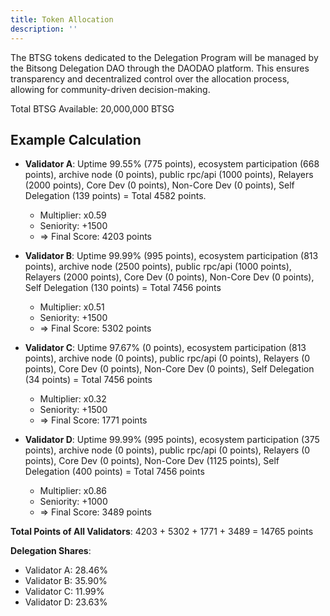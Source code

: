 ```yaml
---
title: Token Allocation
description: ''
---
```


The BTSG tokens dedicated to the Delegation Program will be managed by the Bitsong Delegation DAO through the DAODAO platform. 
This ensures transparency and decentralized control over the allocation process, allowing for community-driven decision-making.

Total BTSG Available: 20,000,000 BTSG

## Example Calculation
- **Validator A**: Uptime 99.55% (775 points), ecosystem participation (668 points), archive node (0 points), public rpc/api (1000 points), Relayers (2000 points), Core Dev (0 points), Non-Core Dev (0 points), Self Delegation (139 points) = Total 4582 points.
  - Multiplier: x0.59
  - Seniority: +1500
  - => Final Score: 4203 points

- **Validator B**: Uptime 99.99% (995 points), ecosystem participation (813 points), archive node (2500 points), public rpc/api (1000 points), Relayers (2000 points), Core Dev (0 points), Non-Core Dev (0 points), Self Delegation (130 points) = Total 7456 points
  - Multiplier: x0.51
  - Seniority: +1500
  - => Final Score: 5302 points

- **Validator C**: Uptime 97.67% (0 points), ecosystem participation (813 points), archive node (0 points), public rpc/api (0 points), Relayers (0 points), Core Dev (0 points), Non-Core Dev (0 points), Self Delegation (34 points) = Total 7456 points
  - Multiplier: x0.32
  - Seniority: +1500
  - => Final Score: 1771 points

- **Validator D**: Uptime 99.99% (995 points), ecosystem participation (375 points), archive node (0 points), public rpc/api (0 points), Relayers (0 points), Core Dev (0 points), Non-Core Dev (1125 points), Self Delegation (400 points) = Total 7456 points
  - Multiplier: x0.86
  - Seniority: +1000
  - => Final Score: 3489 points

**Total Points of All Validators**: 4203 + 5302 + 1771 + 3489 = 14765 points

**Delegation Shares**:

- Validator A: 28.46%
- Validator B: 35.90%
- Validator C: 11.99%
- Validator D: 23.63%